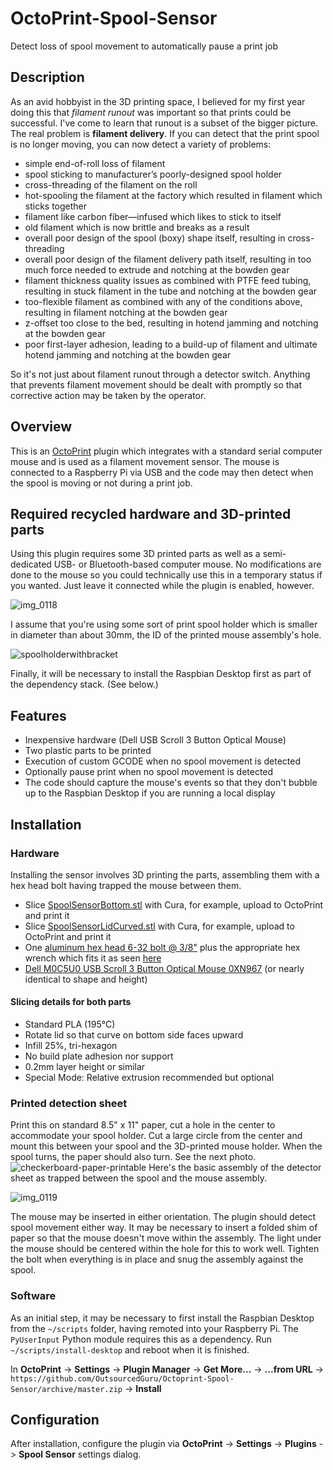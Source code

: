 # OctoPrint-Spool-Sensor
Detect loss of spool movement to automatically pause a print job

## Description

As an avid hobbyist in the 3D printing space, I believed for my first year doing this that *filament runout* was important so that prints could be successful. I've come to learn that runout is a subset of the bigger picture. The real problem is **filament delivery**. If you can detect that the print spool is no longer moving, you can now detect a variety of problems:

* simple end-of-roll loss of filament
* spool sticking to manufacturer’s poorly-designed spool holder
* cross-threading of the filament on the roll
* hot-spooling the filament at the factory which resulted in filament which sticks together
* filament like carbon fiber—infused which likes to stick to itself
* old filament which is now brittle and breaks as a result
* overall poor design of the spool (boxy) shape itself, resulting in cross-threading
* overall poor design of the filament delivery path itself, resulting in too much force needed to extrude and notching at the bowden gear
* filament thickness quality issues as combined with PTFE feed tubing, resulting in stuck filament in the tube and notching at the bowden gear
* too-flexible filament as combined with any of the conditions above, resulting in filament notching at the bowden gear
* z-offset too close to the bed, resulting in hotend jamming and notching at the bowden gear
* poor first-layer adhesion, leading to a build-up of filament and ultimate hotend jamming and notching at the bowden gear

So it's not just about filament runout through a detector switch. Anything that prevents filament movement should be dealt with promptly so that corrective action may be taken by the operator.

## Overview

This is an [OctoPrint](http://octoprint.org/) plugin which integrates with a standard serial computer mouse and is used as a filament movement sensor. The mouse is connected to a Raspberry Pi via USB and the code may then detect when the spool is moving or not during a print job.

## Required recycled hardware and 3D-printed parts

Using this plugin requires some 3D printed parts as well as a semi-dedicated USB- or Bluetooth-based computer mouse. No modifications are done to the mouse so you could technically use this in a temporary status if you wanted. Just leave it connected while the plugin is enabled, however.

![img_0118](https://user-images.githubusercontent.com/15971213/47886367-c9ac3680-ddf6-11e8-8d61-9d9db6eb5dfb.JPG)

I assume that you're using some sort of print spool holder which is smaller in diameter than about 30mm, the ID of the printed mouse assembly's hole.

![spoolholderwithbracket](https://user-images.githubusercontent.com/15971213/47886320-8ce03f80-ddf6-11e8-8675-bdd975a7fc43.png)

Finally, it will be necessary to install the Raspbian Desktop first as part of the dependency stack. (See below.)

## Features

* Inexpensive hardware (Dell USB Scroll 3 Button Optical Mouse)
* Two plastic parts to be printed
* Execution of custom GCODE when no spool movement is detected
* Optionally pause print when no spool movement is detected
* The code should capture the mouse's events so that they don't bubble up to the Raspbian Desktop if you are running a local display

## Installation

### Hardware
Installing the sensor involves 3D printing the parts, assembling them with a hex head bolt having trapped the mouse between them.

* Slice [SpoolSensorBottom.stl](https://raw.githubusercontent.com/OutsourcedGuru/OctoPrint-Spool-Sensor/master/3d-parts/SpoolSensorBottom.stl) with Cura, for example, upload to OctoPrint and print it
* Slice [SpoolSensorLidCurved.stl](https://raw.githubusercontent.com/OutsourcedGuru/OctoPrint-Spool-Sensor/master/3d-parts/SpoolSensorLidCurved.stl) with Cura, for example, upload to OctoPrint and print it
* One [aluminum hex head 6-32 bolt @ 3/8"](https://www.servocity.com/6-32-zinc-plated-socket-head-machine-screws) plus the appropriate hex wrench which fits it as seen [here](https://www.servocity.com/actobotics-hardware-pack-a)
* [Dell M0C5U0 USB Scroll 3 Button Optical Mouse 0XN967](https://www.amazon.com/Dell-M0C5U0-Scroll-Button-Optical/dp/B004XUGYMQ?SubscriptionId=AKIAILSHYYTFIVPWUY6Q&tag=duckduckgo-osx-20&linkCode=xm2&camp=2025&creative=165953&creativeASIN=B004XUGYMQ) (or nearly identical to shape and height)

#### Slicing details for both parts
* Standard PLA (195°C)
* Rotate lid so that curve on bottom side faces upward
* Infill 25%, tri-hexagon
* No build plate adhesion nor support
* 0.2mm layer height or similar
* Special Mode: Relative extrusion recommended but optional

### Printed detection sheet
Print this on standard 8.5" x 11" paper, cut a hole in the center to accommodate your spool holder. Cut a large circle from the center and mount this between your spool and the 3D-printed mouse holder. When the spool turns, the paper should also turn. See the next photo.
![checkerboard-paper-printable](https://user-images.githubusercontent.com/15971213/47885301-9024fc80-ddf1-11e8-8b4a-b64b25e95c13.png)
Here's the basic assembly of the detector sheet as trapped between the spool and the mouse assembly.

![img_0119](https://user-images.githubusercontent.com/15971213/47885553-e47cac00-ddf2-11e8-99e0-2b22c27db9c2.JPG)

The mouse may be inserted in either orientation. The plugin should detect spool movement either way. It may be necessary to insert a folded shim of paper so that the mouse doesn't move within the assembly. The light under the mouse should be centered within the hole for this to work well. Tighten the bolt when everything is in place and snug the assembly against the spool.

### Software

As an initial step, it may be necessary to first install the Raspbian Desktop from the `~/scripts` folder, having remoted into your Raspberry Pi. The `PyUserInput` Python module requires this as a dependency. Run `~/scripts/install-desktop` and reboot when it is finished.

In **OctoPrint** -> **Settings** -> **Plugin Manager** -> **Get More...** -> **...from URL** -> `https://github.com/OutsourcedGuru/Octoprint-Spool-Sensor/archive/master.zip` -> **Install**

## Configuration

After installation, configure the plugin via **OctoPrint** -> **Settings** -> **Plugins** -> **Spool Sensor** settings dialog.
